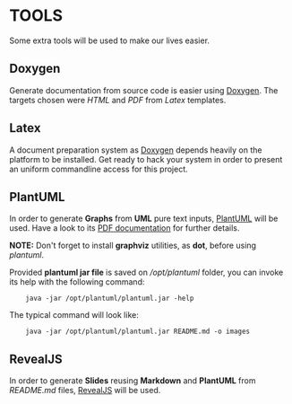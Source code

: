 # TOOLS

Some extra tools will be used to make our lives easier.

## Doxygen

Generate documentation from source code is easier using [Doxygen](http://www.stack.nl/~dimitri/doxygen/index.html). The targets chosen were *HTML* and *PDF* from *Latex* templates.

## Latex

A document preparation system as [Doxygen](https://www.latex-project.org) depends heavily on the platform to be installed. Get ready to hack your system in order to present an uniform commandline access for this project.
   
## PlantUML

In order to generate **Graphs** from **UML** pure text inputs, [PlantUML](http://plantuml.com) will be used. Have a look to its [PDF documentation](PlantUML_Language_Reference_Guide.pdf) for further details.

**NOTE:** Don't forget to install **graphviz** utilities, as **dot**, before using *plantuml*.

Provided **plantuml jar file** is saved on */opt/plantuml* folder, you can invoke its help with the following command:

        java -jar /opt/plantuml/plantuml.jar -help

The typical command will look like:

        java -jar /opt/plantuml/plantuml.jar README.md -o images

## RevealJS

In order to generate **Slides** reusing **Markdown** and **PlantUML** from *README.md* files, [RevealJS](https://github.com/hakimel/reveal.js) will be used.

